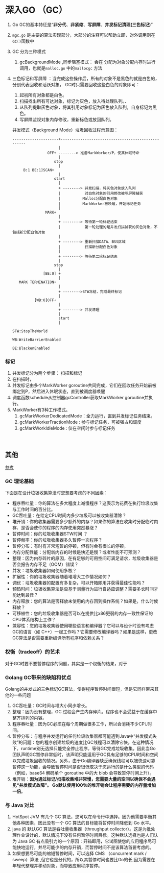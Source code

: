 # 深入GO （GC）

1. Go GC的基本特征是“**非分代**、**非紧缩**、**写屏障**、**并发标记清理(三色标记)**” 

2. `mgc.go` 是主要的算法实现部分，大部分的注释可以帮助立即，对外调用则在`GC()`函数中 

3. GC 分为三种模式 

   1. gcBackgroundMode ,同步阻塞模式： 会在 分配为对象分配内存时进行调用，也就是`malloc.go` 中的`mallocgc` 方法


2. 三色标记和写屏障 ：当完成这些操作后，所有的对象不是黑色的就是白色的，分别代表回收和活跃对象， GC时只需要回收这些白色的对象即可：

   1. 起初所有对象都是白色。
   2. 扫描找出所有可达对象，标记为灰色，放入待处理队列。、
   3. 从队列提取灰色对象，将其引用对象标记为灰色放入队列，自身标记为黑色。
   4. 写屏障监视对象内存修改，重新标色或放回队列。





   并发模式（Background Mode）垃圾回收过程示意图：

   ```
   ---------------------+--------------------------------------------------- 
                        | 
                   OFF+ --------> 准备MarkWorker/P，使其休眠待命 
                        | 
                      stop
                        | 
        B:1 BE:1]SCAN+ 
                        | 
                      start
                        | 
                        + --------> 并发扫描，将灰色对象放入队列 
                        |           对白色对象的引用修改被写屏障捕获 
                        |          Malloc分配白色对象 
                        |          MarkWorker被唤醒，开始标记任务 
                        | 
                  MARK+ 
                        | 
                        + --------> 等待第一轮标记结束 
                        |           第一轮处理的是并发扫描捕获的灰色对象，不包括新分配白色对象 
                        | 
                        + --------> 重新扫描DATA、BSS区域 
                        |           扫描新分配白色对象 
                        | 
                        + --------> 等待第二轮标记结束 
                        | 
                      stop
                        | 
                 [BE:0] + 
                        | 
      MARK TERMINATION+ 
                        | 
                        + -------->STW冻结，完成最终标记 
                        | 
             [WB:0]OFF+ 
                        | 
                        + --------> 并发清理 
                        | 
                        start   
                        | 
                                                       STW:StopTheWorld
                                                       WB:WriteBarrierEnabled
                                                       BE:BlackenEnabled
   ```

### 标记

1. 并发标记分为两个步骤： 扫描和标记
2. 在扫描时，
3. 并发标记由多个MarkWorker goroutine共同完成，它们在回收任务开始前被绑定到P，然后进入休眠状态，直到被调度器唤醒
4. 调度函数schedule从控制器gcController获取MarkWorker goroutine并执行。
5. MarkWorker有3种工作模式。
   1. gcMarkWorkerDedicatedMode：全力运行，直到并发标记任务结束。
   2. gcMarkWorkerFractionMode : 参与标记任务，可被强占和调度
   3. gcMarkWorkIdleMode : 仅在空闲时参与标记任务

​	



## 其他

[参考](https://studygolang.com/articles/14221) 

### GC 理论基础 

下面是在设计垃圾收集算法时您想要考虑的不同因素：

- 程序吞吐量：你的算法在多大程度上减慢程序？这表示为花费在执行垃圾收集与工作时间的百分比。
- GC吞吐量：在给定CPU时间内多少垃圾可以被收集器清除？
- 堆开销：你的收集器需要多少额外的内存？如果你的算法在收集时分配临时内存，是否会使你的程序的内存使用突然暴涨？
- 暂停时间：你的垃圾收集器STW时间 ？
- 暂停频率：你的垃圾收集器多久暂停一次程序？
- 暂停分布：有时有非常短暂的停顿，但有时会有很长的停顿。
- 内存分配性能：分配新内存的时候是快还是慢？或者性能不可预测？
- 整理：因为内存碎片的原因，在有足够的可用空间可满足请求，垃圾收集器是否会报告内存不足（OOM）错误？
- 并发：垃圾收集器如何使用多核？
- 扩展性：你的垃圾收集器随着堆增大工作情况如何？
- 调优：垃圾收集器的配置有多复杂，可以开箱即用并获得最佳性能吗？
- 预热时间：垃圾收集算法是否基于测量行为进行自适应调整？需要多长时间才能达到最佳？
- 内存释放：您的算法是否释放未使用的内存回到操作系统？如果是，什么时候释放？
- 可移植性：您的垃圾收集器是否可以在提供比x86更弱的内存一致性保证的CPU体系结构上工作？
- 兼容性：您的垃圾收集器使用哪些语言和编译器？它可以与设计时没有考虑GC的语言（如 C++）一起工作吗？它需要修改编译器吗？如果是这样，更改GC算法是否需要重新编译所有程序和依赖关系？

### 权衡（tradeoff）的艺术

对于GC时要不要暂停程序的问题，其实是一个权衡的结果，对于

### Golang GC带来的缺陷和优点

Golang的并发式的三色标记GC算法，使得程序暂停时间很短，但是它同样带来其他的一些问题

1. GC吞吐量：GC时间与堆大小同步增长。
2. 整理：因为没有整理，GC 过程会产生内存碎片。程序也不会受益于在缓存中整齐排列的内容。
3. 程序吞吐量：因为GC必须在每个周期做很多工作，所以会消耗不少CPU时间。
4. 暂停分布：与程序并发运行的任何垃圾收集器都可能遇到Java中“并发模式失败”的问题：您的程序创建垃圾的速度比GC线程可以清除它快。在这种情况下，runtime别无选择只能完全停止程序，等待GC完成垃圾收集。因此当Go团队声明GC暂停非常低时，该声明只能适用于GC具有足够的CPU时间和空间以完成垃圾回收的情况。另外，由于Go编译器缺乏确保线程可以被快速可靠暂停这一功能，会导致暂停时间是否很低取决于您运行的是什么类型的代码（例如，base64 解码单个 goroutine 中的大 blob 会导致暂停时间上升）。
5. 堆开销：**因为通过标记/扫描收集堆非常慢，您需要大量的空间以确保不会遇见“并发模式故障”。 Go默认使用100％的堆开销会让程序需要的内存量增加一倍**。 

### 与 Java 对比

1. HotSpot JVM 有几个 GC 算法，您可以在命令行中选择。因为他需要平衡其他各种因素，因此没有一个 GC 算法的目标能将暂停时间降低到 Go 水平。
2. java 的 默认GC 算法是吞吐量收集器（throughput collector）。这是为批处理作业设计的，默认情况下没有任何暂停时间目标。这种默认选择也是人们认为 Java GC 有点吸引力的一个原因：开箱即用，它试图使您的应用程序尽可能快地运行，并尽可能少的内存开销，而暂停时间不是该算法首要考虑的。
3. 如果想要尽可能的缩短暂停时间，可以选择 CMS （concurrent mark / sweep）算法 ,但它也是分代的，所以其暂停时间也要比Go的长,因为需要在年轻代整理并移动对象，而导致应用程序暂停。